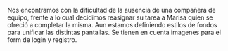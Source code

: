 Nos encontramos con la dificultad de la ausencia de una compañera de equipo, frente a lo cual decidimos 
reasignar su tarea a Marisa quien se ofreció a completar la misma.
Aun estamos definiendo estilos de fondos para unificar las distintas pantallas. Se tienen en cuenta imagenes
para el form de login y registro.